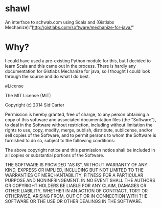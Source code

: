 shawl
=====

An interface to schwab.com using Scala and (Gistlabs Mechanize):"http://gistlabs.com/software/mechanize-for-java/"	

# Why?

I could have used a pre-existing Python module for this, but I decided to learn Scala and this came out in the process. There is hardly any documentation for Gistlabs Mechanize for java, so I thought I could look through the source and do what I do best.
	
#License

The MIT License (MIT)

Copyright (c) 2014 Sid Carter

Permission is hereby granted, free of charge, to any person obtaining a copy
of this software and associated documentation files (the "Software"), to deal
in the Software without restriction, including without limitation the rights
to use, copy, modify, merge, publish, distribute, sublicense, and/or sell
copies of the Software, and to permit persons to whom the Software is
furnished to do so, subject to the following conditions:

The above copyright notice and this permission notice shall be included in all
copies or substantial portions of the Software.

THE SOFTWARE IS PROVIDED "AS IS", WITHOUT WARRANTY OF ANY KIND, EXPRESS OR
IMPLIED, INCLUDING BUT NOT LIMITED TO THE WARRANTIES OF MERCHANTABILITY,
FITNESS FOR A PARTICULAR PURPOSE AND NONINFRINGEMENT. IN NO EVENT SHALL THE
AUTHORS OR COPYRIGHT HOLDERS BE LIABLE FOR ANY CLAIM, DAMAGES OR OTHER
LIABILITY, WHETHER IN AN ACTION OF CONTRACT, TORT OR OTHERWISE, ARISING FROM,
OUT OF OR IN CONNECTION WITH THE SOFTWARE OR THE USE OR OTHER DEALINGS IN THE
SOFTWARE.
